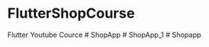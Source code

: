 # FlutterShopCourse
Flutter Youtube Cource
#   S h o p A p p  
 #   S h o p A p p _ 1  
 #   S h o p a p p  
 